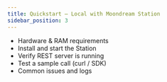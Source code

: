 ```yaml
---
title: Quickstart — Local with Moondream Station
sidebar_position: 3
---
```


- Hardware & RAM requirements
- Install and start the Station
- Verify REST server is running
- Test a sample call (curl / SDK)
- Common issues and logs
